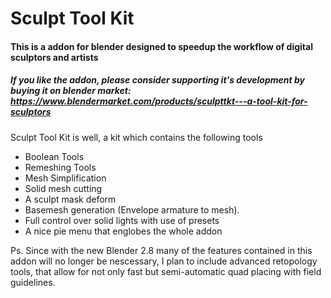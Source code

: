 # Sculpt Tool Kit
#### This is a addon for blender designed to speedup the workflow of digital sculptors and artists
##### If you like the addon, please consider supporting it's development by buying it on blender market: https://www.blendermarket.com/products/sculpttkt---a-tool-kit-for-sculptors

Sculpt Tool Kit is well, a kit which contains the following tools

* Boolean Tools
* Remeshing Tools
* Mesh Simplification
* Solid mesh cutting
* A sculpt mask deform
* Basemesh generation (Envelope armature to mesh).
* Full control over solid lights with use of presets
* A nice pie menu that englobes the whole addon

Ps.
Since with the new Blender 2.8 many of the features contained in this addon will no longer be nescessary, I plan to include advanced retopology tools, that allow for not only fast but semi-automatic quad placing with field guidelines.
